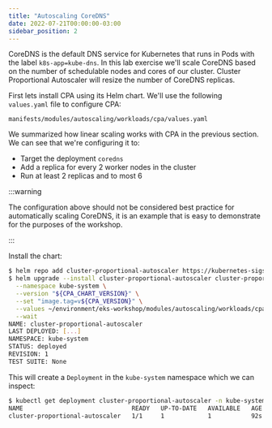 ```yaml
---
title: "Autoscaling CoreDNS"
date: 2022-07-21T00:00:00-03:00
sidebar_position: 2
---
```


CoreDNS is the default DNS service for Kubernetes that runs in Pods with the label `k8s-app=kube-dns`. In this lab exercise we'll scale CoreDNS based on the number of schedulable nodes and cores of our cluster. Cluster Proportional Autoscaler will resize the number of CoreDNS replicas.

First lets install CPA using its Helm chart. We'll use the following `values.yaml` file to configure CPA:

```file
manifests/modules/autoscaling/workloads/cpa/values.yaml
```

We summarized how linear scaling works with CPA in the previous section. We can see that we're configuring it to:

- Target the deployment `coredns`
- Add a replica for every 2 worker nodes in the cluster
- Run at least 2 replicas and to most 6

:::warning

The configuration above should not be considered best practice for automatically scaling CoreDNS, it is an example that is easy to demonstrate for the purposes of the workshop.

:::

Install the chart:

```bash
$ helm repo add cluster-proportional-autoscaler https://kubernetes-sigs.github.io/cluster-proportional-autoscaler
$ helm upgrade --install cluster-proportional-autoscaler cluster-proportional-autoscaler/cluster-proportional-autoscaler \
  --namespace kube-system \
  --version "${CPA_CHART_VERSION}" \
  --set "image.tag=v${CPA_VERSION}" \
  --values ~/environment/eks-workshop/modules/autoscaling/workloads/cpa/values.yaml \
  --wait
NAME: cluster-proportional-autoscaler
LAST DEPLOYED: [...]
NAMESPACE: kube-system
STATUS: deployed
REVISION: 1
TEST SUITE: None
```

This will create a `Deployment` in the `kube-system` namespace which we can inspect:

```bash
$ kubectl get deployment cluster-proportional-autoscaler -n kube-system
NAME                              READY   UP-TO-DATE   AVAILABLE   AGE
cluster-proportional-autoscaler   1/1     1            1           92s
```
